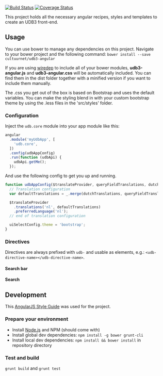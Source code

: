 [![Build Status](https://travis-ci.org/cultuurnet/udb3-angular.svg)](https://travis-ci.org/cultuurnet/udb3-angular)
[![Coverage Status](https://coveralls.io/repos/cultuurnet/udb3-angular/badge.svg)](https://coveralls.io/r/cultuurnet/udb3-angular)

This project holds all the necessary angular recipes, styles and templates to
 create an UDB3 front-end.

## Usage

You can use bower to manage any dependencies on this project. Navigate to your bower project and the following
 command:
`bower install --save cultuurnet/udb3-angular`

If you are using [wiredep](https://github.com/taptapship/wiredep) to include all of your bower modules,
 **udb3-angular.js** and **udb3-angular.css** will be automatically included. You can find them in the dist folder
  together with a minified version if you want to include them manually.

The .css you get out of the box is based on Bootstrap and uses the default variables. You can make the styling blend
 in with your custom bootstrap theme by using the .less files in the 'src/styles' folder.
 
### Configuration

Inject the `udb.core` module into your app module like this:
 
```javascript
angular
  .module('myUdbApp', [
    'udb.core',
  ])
  .config(udbAppConfig)
  .run(function (udbApi) {
    udbApi.getMe();
  });
```

And use the following config to get you up and running.

```javascript
function udbAppConfig($translateProvider, queryFieldTranslations, dutchTranslations, uiSelectConfig) {
  // Translation configuration
  var defaultTranslations = _.merge(dutchTranslations, queryFieldTranslations.nl);

  $translateProvider
    .translations('nl', defaultTranslations)
    .preferredLanguage('nl');
  // end of translation configuration

  uiSelectConfig.theme = 'bootstrap';
}
```

### Directives

Directives are always prefixed with `udb-` and usable as elements, e.g.:
`<udb-directive-name></udb-directive-name>`.

#### Search bar

#### Search

## Development

This [AngularJS Style Guide](https://github.com/johnpapa/angularjs-styleguide) was used for the project.

### Prepare your environment
* Install [Node.js](http://nodejs.org/) and NPM (should come with)
* Install global dev dependencies: `npm install -g bower grunt-cli`
* Install local dev dependencies: `npm install && bower install` in repository directory

### Test and build
`grunt build` and `grunt test`
